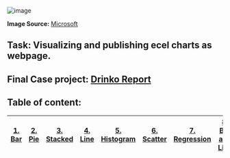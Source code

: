 
![image](https://github.com/Kmohamedalie/Excel-Data-Visualization/assets/63104472/8801c49a-ab24-495b-abb1-316838a560ca)

**Image Source:**    [Microsoft](https://www.microsoft.com/en-gb/microsoft-365/excel)


## **Task**:  Visualizing and publishing ecel charts as webpage.



<!--##  **Lectures available:** [The Complete Data Visualization Course with Python, R, Tableau, and Excel with Elitsa Kaloyanova](https://365datascience.com/login/?redirectUrl=https%3A%2F%2Flearn.365datascience.com%2Fcourses%2Fpreview%2Fdata-visualization%2F)-->
##  **Final Case project:** [Drinko Report](https://kmohamedalie.github.io/Excel-Data-Visualization/)



<!--Table of content -->
## **Table of content:**

|  <a href="https://kmohamedalie.github.io/Excel-Data-Visualization/bar_chart_data.htm">**1. Bar**</a>       | <a href="">**2. Pie**</a>        |  <a href="https://kmohamedalie.github.io/Excel-Data-Visualization/stacked_area_chart_data.htm">**3. Stacked**</a> |  <a href="https://kmohamedalie.github.io/Excel-Data-Visualization/line_chart_data.htm">**4. Line**</a>      | <a href="https://kmohamedalie.github.io/Excel-Data-Visualization/histogram_data.htm">**5. Histogram**</a>  |  <a href="https://kmohamedalie.github.io/Excel-Data-Visualization/scatter_data.htm">**6. Scatter**</a> |<a href="https://kmohamedalie.github.io/Excel-Data-Visualization/scatter_plot_ii.htm">**7. Regression**</a> | <a href="https://kmohamedalie.github.io/Excel-Data-Visualization/bar_line_chart_data.htm">**8. Bar and Line**</a> | <a href="">**9. Dash Boarding**</a>|
| -------------------------------- | ---------------------------------|------------------------------  | -------------------------------- | ---------------------------------|------------------------------  |---------------------------------|------------------------------  |------------------------------  |



